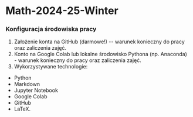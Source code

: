 # Math-2024-25-Winter

### Konfiguracja środowiska pracy

1. Założenie konta na GitHub (darmowe!) -- warunek konieczny do pracy oraz zaliczenia zajęć.
2. Konto na Google Colab lub lokalne środowisko Pythona (np. Anaconda) - warunek konieczny do pracy oraz zaliczenia zajęć.
3. Wykorzystywane technologie: 

* Python
* Markdown
* Jupyter Notebook
* Google Colab
* GitHub
* LaTeX.


